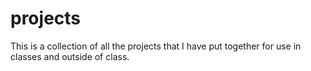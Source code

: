 # projects
This is a collection of all the projects that I have put together for use in classes and outside of class.
